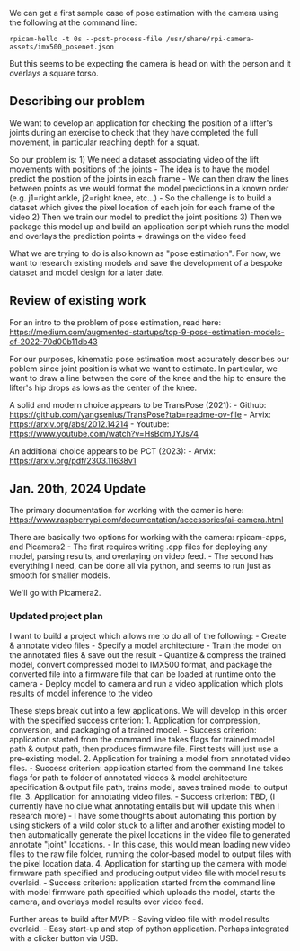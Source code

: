 
We can get a first sample case of pose estimation with the camera using the following at the command line:
```
rpicam-hello -t 0s --post-process-file /usr/share/rpi-camera-assets/imx500_posenet.json
```

But this seems to be expecting the camera is head on with the person and it overlays a square torso.

## Describing our problem

We want to develop an application for checking the position of a lifter's joints during an exercise to check that they have completed the full movement, in particular reaching depth for a squat.

So our problem is:
	1) We need a dataset associating video of the lift movements with positions of the joints
		- The idea is to have the model predict the position of the joints in each frame
		- We can then draw the lines between points as we would format the model predictions in a known order (e.g. j1=right ankle, j2=right knee, etc...)
		- So the challenge is to build a dataset which gives the pixel location of each join for each frame of the video
	2) Then we train our model to predict the joint positions
	3) Then we package this model up and build an application script which runs the model and overlays the prediction points + drawings on the video feed

What we are trying to do is also known as "pose estimation".
For now, we want to research existing models and save the development of a bespoke dataset and model design for a later date.

## Review of existing work

For an intro to the problem of pose estimation, read here: https://medium.com/augmented-startups/top-9-pose-estimation-models-of-2022-70d00b11db43

For our purposes, kinematic pose estimation most accurately describes our poblem since joint position is what we want to estimate.
In particular, we want to draw a line between the core of the knee and the hip to ensure the lifter's hip drops as lows as the center of the knee.

A solid and modern choice appears to be TransPose (2021):
	- Github: https://github.com/yangsenius/TransPose?tab=readme-ov-file
	- Arvix: https://arxiv.org/abs/2012.14214
	- Youtube: https://www.youtube.com/watch?v=HsBdmJYJs74

An additional choice appears to be PCT (2023):
	- Arvix: https://arxiv.org/pdf/2303.11638v1

## Jan. 20th, 2024 Update

The primary documentation for working with the camer is here: https://www.raspberrypi.com/documentation/accessories/ai-camera.html

There are basically two options for working with the camera: rpicam-apps, and Picamera2
	- The first requires writing .cpp files for deploying any model, parsing results, and overlaying on video feed.
	- The second has everything I need, can be done all via python, and seems to run just as smooth for smaller models.

We'll go with Picamera2.

### Updated project plan

I want to build a project which allows me to do all of the following:
	- Create & annotate video files
	- Specify a model architecture
	- Train the model on the annotated files & save out the result
	- Quantize & compress the trained model, convert compressed model to IMX500 format, and package the converted file into a firmware file that can be loaded at runtime onto the camera
	- Deploy model to camera and run a video application which plots results of model inference to the video

These steps break out into a few applications. We will develop in this order with the specified success criterion:
	1. Application for compression, conversion, and packaging of a trained model.
		- Success criterion: application started from the command line takes flags for trained model path & output path, then produces firmware file. First tests will just use a pre-existing model.
	2. Application for training a model from annotated video files.
		- Success criterion: application started from the command line takes flags for path to folder of annotated videos & model architecture specification & output file path, trains model, saves trained model to output file. 
	3. Application for annotating video files.
		- Success criterion: TBD, (I currently have no clue what annotating entails but will update this when I research more)
		- I have some thoughts about automating this portion by using stickers of a wild color stuck to a lifter and another existing model to then automatically generate the pixel locations in the video file to generated annotate "joint" locations.
			- In this case, this would mean loading new video files to the raw file folder, running the color-based model to output files with the pixel location data.
	4. Application for starting up the camera with model firmware path specified and producing output video file with model results overlaid.
		- Success criterion: application started from the command line with model firmware path specified which uploads the model, starts the camera, and overlays model results over video feed.

Further areas to build after MVP:
	- Saving video file with model results overlaid.
	- Easy start-up and stop of python application. Perhaps integrated with a clicker button via USB.

